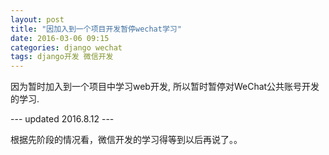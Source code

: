 ```yaml
---
layout: post
title: "因加入到一个项目开发暂停wechat学习"
date: 2016-03-06 09:15
categories: django wechat
tags: django开发 微信开发
---
```


因为暂时加入到一个项目中学习web开发, 所以暂时暂停对WeChat公共账号开发的学习.

--- updated 2016.8.12 ---

根据先阶段的情况看，微信开发的学习得等到以后再说了。。
